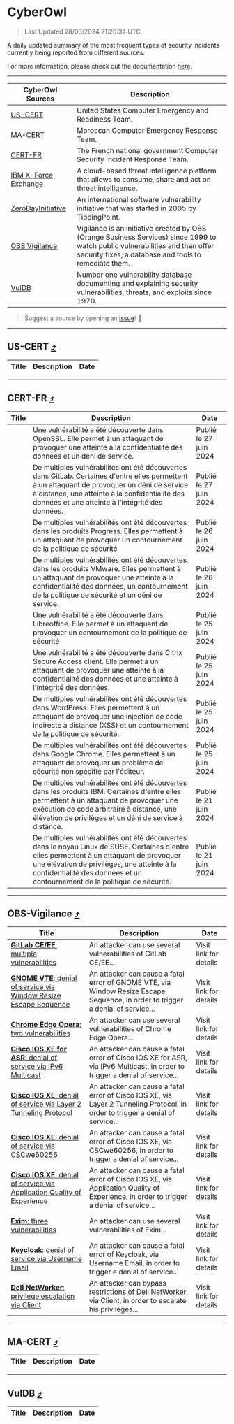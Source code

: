 
 <div id='top'></div>

# CyberOwl

 > Last Updated 28/06/2024 21:20:34 UTC
 
 A daily updated summary of the most frequent types of security incidents currently being reported from different sources.
 
 For more information, please check out the documentation [here](./docs/README.md).
 
 ---
 |CyberOwl Sources|Description|
 |---|---|
 |[US-CERT](#us-cert-arrow_heading_up)|United States Computer Emergency and Readiness Team.|
 |[MA-CERT](#ma-cert-arrow_heading_up)|Moroccan Computer Emergency Response Team.|
 |[CERT-FR](#cert-fr-arrow_heading_up)|The French national government Computer Security Incident Response Team.|
 |[IBM X-Force Exchange](#ibmcloud-arrow_heading_up)|A cloud-based threat intelligence platform that allows to consume, share and act on threat intelligence.|
 |[ZeroDayInitiative](#zerodayinitiative-arrow_heading_up)|An international software vulnerability initiative that was started in 2005 by TippingPoint.|
 |[OBS Vigilance](#obs-vigilance-arrow_heading_up)|Vigilance is an initiative created by OBS (Orange Business Services) since 1999 to watch public vulnerabilities and then offer security fixes, a database and tools to remediate them.|
 |[VulDB](#vuldb-arrow_heading_up)|Number one vulnerability database documenting and explaining security vulnerabilities, threats, and exploits since 1970.|
 
 > Suggest a source by opening an [issue](https://github.com/karimhabush/cyberowl/issues)! :raised_hands:
 ---

## US-CERT [:arrow_heading_up:](#cyberowl)

 |Title|Description|Date|
 |---|---|---|
 
 ---

## CERT-FR [:arrow_heading_up:](#cyberowl)

 |Title|Description|Date|
 |---|---|---|
 |[](https://www.cert.ssi.gouv.fr/avis/CERTFR-2024-AVI-0522/)|Une vulnérabilité a été découverte dans OpenSSL. Elle permet à un attaquant de provoquer une atteinte à la confidentialité des données et un déni de service.|Publié le 27 juin 2024|
 |[](https://www.cert.ssi.gouv.fr/avis/CERTFR-2024-AVI-0521/)|De multiples vulnérabilités ont été découvertes dans GitLab. Certaines d'entre elles permettent à un attaquant de provoquer un déni de service à distance, une atteinte à la confidentialité des données et une atteinte à l'intégrité des données.|Publié le 27 juin 2024|
 |[](https://www.cert.ssi.gouv.fr/avis/CERTFR-2024-AVI-0520/)|De multiples vulnérabilités ont été découvertes dans les produits Progress. Elles permettent à un attaquant de provoquer un contournement de la politique de sécurité|Publié le 26 juin 2024|
 |[](https://www.cert.ssi.gouv.fr/avis/CERTFR-2024-AVI-0519/)|De multiples vulnérabilités ont été découvertes dans les produits VMware. Elles permettent à un attaquant de provoquer une atteinte à la confidentialité des données, un contournement de la politique de sécurité et un déni de service.|Publié le 26 juin 2024|
 |[](https://www.cert.ssi.gouv.fr/avis/CERTFR-2024-AVI-0518/)|Une vulnérabilité a été découverte dans Libreoffice. Elle permet à un attaquant de provoquer un contournement de la politique de sécurité|Publié le 25 juin 2024|
 |[](https://www.cert.ssi.gouv.fr/avis/CERTFR-2024-AVI-0517/)|Une vulnérabilité a été découverte dans Citrix Secure Access client. Elle permet à un attaquant de provoquer une atteinte à la confidentialité des données et une atteinte à l'intégrité des données.|Publié le 25 juin 2024|
 |[](https://www.cert.ssi.gouv.fr/avis/CERTFR-2024-AVI-0516/)|De multiples vulnérabilités ont été découvertes dans WordPress. Elles permettent à un attaquant de provoquer une injection de code indirecte à distance (XSS) et un contournement de la politique de sécurité.|Publié le 25 juin 2024|
 |[](https://www.cert.ssi.gouv.fr/avis/CERTFR-2024-AVI-0515/)|De multiples vulnérabilités ont été découvertes dans Google Chrome. Elles permettent à un attaquant de provoquer un problème de sécurité non spécifié par l'éditeur.|Publié le 25 juin 2024|
 |[](https://www.cert.ssi.gouv.fr/avis/CERTFR-2024-AVI-0514/)|De multiples vulnérabilités ont été découvertes dans les produits IBM. Certaines d'entre elles permettent à un attaquant de provoquer une exécution de code arbitraire à distance, une élévation de privilèges et un déni de service à distance.|Publié le 21 juin 2024|
 |[](https://www.cert.ssi.gouv.fr/avis/CERTFR-2024-AVI-0513/)|De multiples vulnérabilités ont été découvertes dans le noyau Linux de SUSE. Certaines d'entre elles permettent à un attaquant de provoquer une élévation de privilèges, une atteinte à la confidentialité des données et un contournement de la politique de sécurité.|Publié le 21 juin 2024|
 
 ---

## OBS-Vigilance [:arrow_heading_up:](#cyberowl)

 |Title|Description|Date|
 |---|---|---|
 |[<a href="https://vigilance.fr/vulnerability/GitLab-CE-EE-multiple-vulnerabilities-42419" class="noirorange"><b>GitLab CE/EE</b>: multiple vulnerabilities</a>](https://vigilance.fr/vulnerability/GitLab-CE-EE-multiple-vulnerabilities-42419)|An attacker can use several vulnerabilities of GitLab CE/EE...|Visit link for details|
 |[<a href="https://vigilance.fr/vulnerability/GNOME-VTE-denial-of-service-via-Window-Resize-Escape-Sequence-44513" class="noirorange"><b>GNOME VTE</b>: denial of service via Window Resize Escape Sequence</a>](https://vigilance.fr/vulnerability/GNOME-VTE-denial-of-service-via-Window-Resize-Escape-Sequence-44513)|An attacker can cause a fatal error of GNOME VTE, via Window Resize Escape Sequence, in order to trigger a denial of service...|Visit link for details|
 |[<a href="https://vigilance.fr/vulnerability/Chrome-Edge-Opera-two-vulnerabilities-42415" class="noirorange"><b>Chrome  Edge  Opera</b>: two vulnerabilities</a>](https://vigilance.fr/vulnerability/Chrome-Edge-Opera-two-vulnerabilities-42415)|An attacker can use several vulnerabilities of Chrome  Edge  Opera...|Visit link for details|
 |[<a href="https://vigilance.fr/vulnerability/Cisco-IOS-XE-for-ASR-denial-of-service-via-IPv6-Multicast-42408" class="noirorange"><b>Cisco IOS XE for ASR</b>: denial of service via IPv6 Multicast</a>](https://vigilance.fr/vulnerability/Cisco-IOS-XE-for-ASR-denial-of-service-via-IPv6-Multicast-42408)|An attacker can cause a fatal error of Cisco IOS XE for ASR, via IPv6 Multicast, in order to trigger a denial of service...|Visit link for details|
 |[<a href="https://vigilance.fr/vulnerability/Cisco-IOS-XE-denial-of-service-via-Layer-2-Tunneling-Protocol-42407" class="noirorange"><b>Cisco IOS XE</b>: denial of service via Layer 2 Tunneling Protocol</a>](https://vigilance.fr/vulnerability/Cisco-IOS-XE-denial-of-service-via-Layer-2-Tunneling-Protocol-42407)|An attacker can cause a fatal error of Cisco IOS XE, via Layer 2 Tunneling Protocol, in order to trigger a denial of service...|Visit link for details|
 |[<a href="https://vigilance.fr/vulnerability/Cisco-IOS-XE-denial-of-service-via-CSCwe60256-42406" class="noirorange"><b>Cisco IOS XE</b>: denial of service via CSCwe60256</a>](https://vigilance.fr/vulnerability/Cisco-IOS-XE-denial-of-service-via-CSCwe60256-42406)|An attacker can cause a fatal error of Cisco IOS XE, via CSCwe60256, in order to trigger a denial of service...|Visit link for details|
 |[<a href="https://vigilance.fr/vulnerability/Cisco-IOS-XE-denial-of-service-via-Application-Quality-of-Experience-42405" class="noirorange"><b>Cisco IOS XE</b>: denial of service via Application Quality of Experience</a>](https://vigilance.fr/vulnerability/Cisco-IOS-XE-denial-of-service-via-Application-Quality-of-Experience-42405)|An attacker can cause a fatal error of Cisco IOS XE, via Application Quality of Experience, in order to trigger a denial of service...|Visit link for details|
 |[<a href="https://vigilance.fr/vulnerability/Exim-three-vulnerabilities-42398" class="noirorange"><b>Exim</b>: three vulnerabilities</a>](https://vigilance.fr/vulnerability/Exim-three-vulnerabilities-42398)|An attacker can use several vulnerabilities of Exim...|Visit link for details|
 |[<a href="https://vigilance.fr/vulnerability/Keycloak-denial-of-service-via-Username-Email-44509" class="noirorange"><b>Keycloak</b>: denial of service via Username Email</a>](https://vigilance.fr/vulnerability/Keycloak-denial-of-service-via-Username-Email-44509)|An attacker can cause a fatal error of Keycloak, via Username Email, in order to trigger a denial of service...|Visit link for details|
 |[<a href="https://vigilance.fr/vulnerability/Dell-NetWorker-privilege-escalation-via-Client-42391" class="noirorange"><b>Dell NetWorker</b>: privilege escalation via Client</a>](https://vigilance.fr/vulnerability/Dell-NetWorker-privilege-escalation-via-Client-42391)|An attacker can bypass restrictions of Dell NetWorker, via Client, in order to escalate his privileges...|Visit link for details|
 
 ---

## MA-CERT [:arrow_heading_up:](#cyberowl)

 |Title|Description|Date|
 |---|---|---|
 
 ---

## VulDB [:arrow_heading_up:](#cyberowl)

 |Title|Description|Date|
 |---|---|---|
 